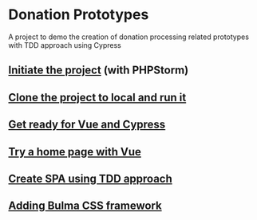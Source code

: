 # Donation Prototypes

A project to demo the creation of donation processing related prototypes with TDD approach using Cypress

## [Initiate the project](docs/initiate-project.md) (with PHPStorm)

## [Clone the project to local and run it](docs/clone-and-run-project.md)

## [Get ready for Vue and Cypress](docs/get-ready-for-vue-and-cypress.md)

## [Try a home page with Vue](docs/try-home-page-with-vue.md)

## [Create SPA using TDD approach](docs/spa-with-tdd/spa-with-tdd.md)

## [Adding Bulma CSS framework](docs/add-bulma-css-framework.md)